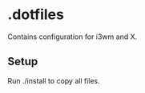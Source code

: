 # .dotfiles
Contains configuration for i3wm and X. 

Setup
-----
Run ./install <directory> to copy all files.

